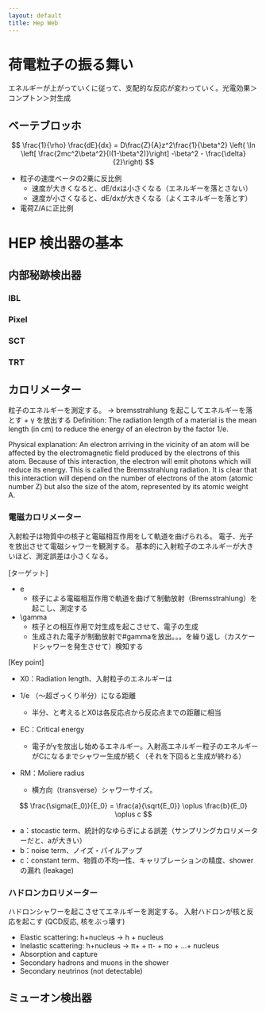 ```yaml
---
layout: default
title: Hep Web
---
```

<script type="text/x-mathjax-config">
  MathJax.Hub.Config({
    tex2jax: {
      inlineMath: [['$','$'], ['\\(','\\)']],
      processEscapes: true
    },
    CommonHTML: { matchFontHeight: false },
    displayAlign: "left",
    displayIndent: "2em",
    TeX: {
      equationNumbers: { autoNumber: "AMS" },
    }
  });
</script>
<script async src="https://cdnjs.cloudflare.com/ajax/libs/mathjax/2.7.6/MathJax.js?config=TeX-AMS_CHTML"></script>



# 荷電粒子の振る舞い
エネルギーが上がっていくに従って、支配的な反応が変わっていく。光電効果＞コンプトン＞対生成
## ベーテブロッホ

$$
\frac{1}{\rho} \frac{dE}{dx} = D\frac{Z}{A}z^2\frac{1}{\beta^2} \left( \ln \left[ \frac{2mc^2\beta^2}{I(1-\beta^2)}\right] -\beta^2 - \frac{\delta}{2}\right)
$$

* 粒子の速度ベータの2乗に反比例
    * 速度が大きくなると、dE/dxは小さくなる（エネルギーを落とさない）
    * 速度が小さくなると、dE/dxが大きくなる（よくエネルギーを落とす）
* 電荷Z/Aに正比例

# HEP 検出器の基本
## 内部秘跡検出器
### IBL
### Pixel
### SCT
### TRT
## カロリメーター
粒子のエネルギーを測定する。
→ bremsstrahlung を起こしてエネルギーを落とす + γ を放出する
Definition: 
The radiation length of a material is the mean length (in cm) to reduce the energy of an electron by the factor 1/e.   

Physical explanation: 
An electron arriving in the vicinity of an atom will be affected by the electromagnetic field produced by the electrons of this atom. Because of this interaction, the electron will emit photons which will reduce its energy. This is called the Bremsstrahlung radiation. It is clear that this interaction will depend on the number of electrons of the atom (atomic number Z) but also the size of the atom, represented by its atomic weight A.  

### 電磁カロリメーター
入射粒子は物質中の核子と電磁相互作用をして軌道を曲げられる。
電子、光子を放出させて電磁シャワーを観測する。
基本的に入射粒子のエネルギーが大きいほど、測定誤差は小さくなる。

[ターゲット]
* e
    * 核子による電磁相互作用で軌道を曲げて制動放射（Bremsstrahlung）を起こし、測定する
* \gamma
    * 核子との相互作用で対生成を起こさせて、電子の生成
    * 生成された電子が制動放射で#gammaを放出。。。を繰り返し（カスケードシャワーを発生させて）検知する

[Key point]
* X0：Radiation length、入射粒子のエネルギーは
* 1/e （〜超ざっくり半分）になる距離
    * 半分、と考えるとX0は各反応点から反応点までの距離に相当

* EC：Critical energy
    * 電子がγを放出し始めるエネルギー。入射高エネルギー粒子のエネルギーがCになるまでシャワー生成が続く（それを下回ると生成が終わる）
* RM：Moliere radius 
    * 横方向（transverse）シャワーサイズ。

$$
\frac{\sigma(E_0)}{E_0} = \frac{a}{\sqrt{E_0}} \oplus \frac{b}{E_0} \oplus c
$$

* a：stocastic term、統計的なゆらぎによる誤差（サンプリングカロリメーターだと、aが大きい）
* b：noise term、ノイズ・パイルアップ
* c：constant term、物質の不均一性、キャリブレーションの精度、shower の漏れ (leakage)

### ハドロンカロリメーター
ハドロンシャワーを起こさせてエネルギーを測定する。 入射ハドロンが核と反応を起こす (QCD反応, 核をぶっ壊す)

* Elastic scattering: h+nucleus -> h + nucleus
* Inelastic scattering: h+nucleus -> π+ + π- + πο + ...+ nucleus
* Absorption and capture
* Secondary hadrons and muons in the shower
* Secondary neutrinos (not detectable) 

## ミューオン検出器
